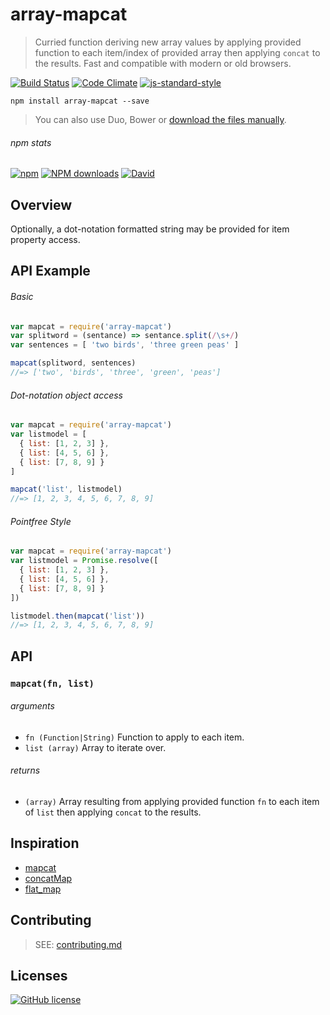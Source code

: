 # array-mapcat
> Curried function deriving new array values by applying provided function to each item/index of provided array then applying `concat` to the results. Fast and compatible with modern or old browsers.

[![Build Status](http://img.shields.io/travis/wilmoore/array-mapcat.js.svg)](https://travis-ci.org/wilmoore/array-mapcat.js) [![Code Climate](https://codeclimate.com/github/wilmoore/array-mapcat.js/badges/gpa.svg)](https://codeclimate.com/github/wilmoore/array-mapcat.js) [![js-standard-style](https://img.shields.io/badge/code%20style-standard-brightgreen.svg?style=flat)](https://github.com/feross/standard)

```shell
npm install array-mapcat --save
```

> You can also use Duo, Bower or [download the files manually](https://github.com/wilmoore/array-mapcat.js/releases).

###### npm stats

[![npm](https://img.shields.io/npm/v/array-mapcat.svg)](https://www.npmjs.org/package/array-mapcat) [![NPM downloads](http://img.shields.io/npm/dm/array-mapcat.svg)](https://www.npmjs.org/package/array-mapcat) [![David](https://img.shields.io/david/wilmoore/array-mapcat.js.svg)](https://david-dm.org/wilmoore/array-mapcat.js)

## Overview

Optionally, a dot-notation formatted string may be provided for item property access.

## API Example

###### Basic

```js
var mapcat = require('array-mapcat')
var splitword = (sentance) => sentance.split(/\s+/)
var sentences = [ 'two birds', 'three green peas' ]

mapcat(splitword, sentences)
//=> ['two', 'birds', 'three', 'green', 'peas']
```

###### Dot-notation object access

```js
var mapcat = require('array-mapcat')
var listmodel = [
  { list: [1, 2, 3] },
  { list: [4, 5, 6] },
  { list: [7, 8, 9] }
]

mapcat('list', listmodel)
//=> [1, 2, 3, 4, 5, 6, 7, 8, 9]
```

###### Pointfree Style

```js
var mapcat = require('array-mapcat')
var listmodel = Promise.resolve([
  { list: [1, 2, 3] },
  { list: [4, 5, 6] },
  { list: [7, 8, 9] }
])

listmodel.then(mapcat('list'))
//=> [1, 2, 3, 4, 5, 6, 7, 8, 9]
```

## API

### `mapcat(fn, list)`

###### arguments

 - `fn (Function|String)` Function to apply to each item.
 - `list (array)` Array to iterate over.

###### returns

 - `(array)` Array resulting from applying provided function `fn` to each item of `list` then applying `concat` to the results.

## Inspiration

 - [mapcat]
 - [concatMap]
 - [flat_map]

## Contributing

> SEE: [contributing.md](contributing.md)

## Licenses

[![GitHub license](https://img.shields.io/github/license/wilmoore/array-mapcat.js.svg)](https://github.com/wilmoore/array-mapcat.js/blob/master/license)

[mapcat]: https://clojuredocs.org/clojure.core/mapcat
[concatMap]: https://www.haskell.org/hoogle/?hoogle=concatMap
[flat_map]: http://apidock.com/ruby/Enumerable/flat_map
